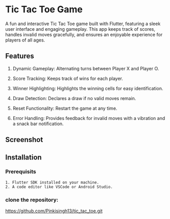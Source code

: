 # Tic Tac Toe Game

A fun and interactive Tic Tac Toe game built with Flutter, featuring a sleek user interface and engaging gameplay. This app keeps track of scores, handles invalid moves gracefully, and ensures an enjoyable experience for players of all ages.

## Features

1. Dynamic Gameplay: Alternating turns between Player X and Player O.

2. Score Tracking: Keeps track of wins for each player.

3. Winner Highlighting: Highlights the winning cells for easy identification.

4. Draw Detection: Declares a draw if no valid moves remain.

5. Reset Functionality: Restart the game at any time.

6. Error Handling: Provides feedback for invalid moves with a vibration and a snack bar notification.

## Screenshot


##  Installation
### Prerequisits
    1. Flutter SDK installed on your machine.
    2. A code editor like VSCode or Android Studio.

### clone the repository:
  https://github.com/Pinkisingh13/tic_tac_toe.git


